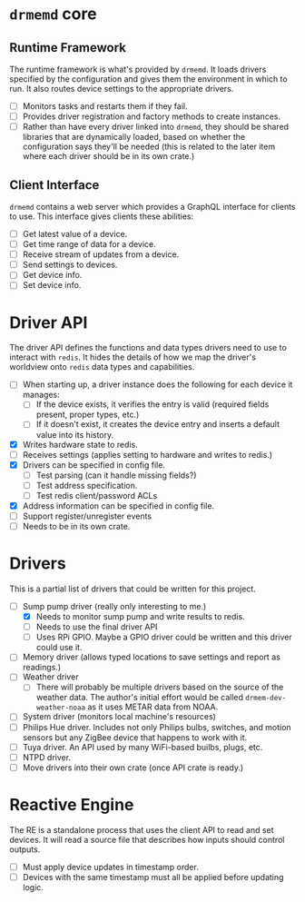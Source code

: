 # `drmemd` core

## Runtime Framework

The runtime framework is what's provided by `drmemd`. It loads drivers
specified by the configuration and gives them the environment in which
to run. It also routes device settings to the appropriate drivers.

- [ ] Monitors tasks and restarts them if they fail.
- [ ] Provides driver registration and factory methods to create
      instances.
- [ ] Rather than have every driver linked into `drmemd`, they should
      be shared libraries that are dynamically loaded, based on
      whether the configuration says they'll be needed (this is
      related to the later item where each driver should be in its own
      crate.)

## Client Interface

`drmemd` contains a web server which provides a GraphQL interface for
clients to use. This interface gives clients these abilities:

- [ ] Get latest value of a device.
- [ ] Get time range of data for a device.
- [ ] Receive stream of updates from a device.
- [ ] Send settings to devices.
- [ ] Get device info.
- [ ] Set device info.

# Driver API

The driver API defines the functions and data types drivers need to
use to interact with `redis`. It hides the details of how we map the
driver's worldview onto `redis` data types and capabilities.

- [ ] When starting up, a driver instance does the following for each
      device it manages:
  - [ ] If the device exists, it verifies the entry is valid
        (required fields present, proper types, etc.)
  - [ ] If it doesn't exist, it creates the device entry and
        inserts a default value into its history.
- [X] Writes hardware state to redis.
- [ ] Receives settings (applies setting to hardware and writes to
      redis.)
- [X] Drivers can be specified in config file.
  - [ ] Test parsing (can it handle missing fields?)
  - [ ] Test address specification.
  - [ ] Test redis client/password ACLs
- [X] Address information can be specified in config file.
- [ ] Support register/unregister events
- [ ] Needs to be in its own crate.

# Drivers

This is a partial list of drivers that could be written for this
project.

- [ ] Sump pump driver (really only interesting to me.)
  - [X] Needs to monitor sump pump and write results to redis.
  - [ ] Needs to use the final driver API
  - [ ] Uses RPi GPIO. Maybe a GPIO driver could be written and this
        driver could use it.
- [ ] Memory driver (allows typed locations to save settings and report
      as readings.)
- [ ] Weather driver
  - [ ] There will probably be multiple drivers based on the source of
        the weather data. The author's initial effort would be called
	`drmem-dev-weather-noaa` as it uses METAR data from NOAA.
- [ ] System driver (monitors local machine's resources)
- [ ] Philips Hue driver. Includes not only Philips bulbs, switches, and
      motion sensors but any ZigBee device that happens to work with it.
- [ ] Tuya driver. An API used by many WiFi-based builbs, plugs, etc.
- [ ] NTPD driver.
- [ ] Move drivers into their own crate (once API crate is ready.)

# Reactive Engine

The RE is a standalone process that uses the client API to read and
set devices. It will read a source file that describes how inputs
should control outputs.

- [ ] Must apply device updates in timestamp order.
- [ ] Devices with the same timestamp must all be applied before
      updating logic.

